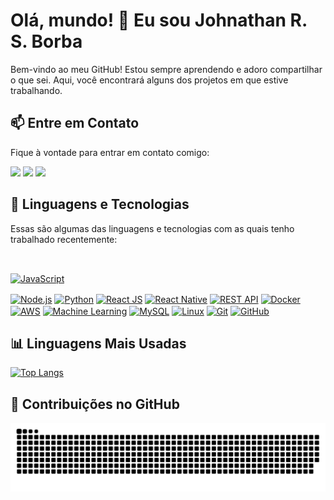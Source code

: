 # Olá, mundo! 👋 Eu sou Johnathan R. S. Borba

Bem-vindo ao meu GitHub! Estou sempre aprendendo e adoro compartilhar o que sei. Aqui, você encontrará alguns dos projetos em que estive trabalhando.
## 📫 Entre em Contato

Fique à vontade para entrar em contato comigo:

<a href="https://www.instagram.com/johnathan.santoss/" target="_blank"><img src="https://img.shields.io/badge/-Instagram-%23E4405F?style=for-the-badge&logo=instagram&logoColor=white" target="_blank"></a>
<a href="mailto:johnathan.developer@gmail.com"><img src="https://img.shields.io/badge/-Gmail-%23333?style=for-the-badge&logo=gmail&logoColor=white" target="_blank"></a>
<a href="https://www.linkedin.com/in/johnathan-santos/" target="_blank"><img src="https://img.shields.io/badge/-LinkedIn-%230077B5?style=for-the-badge&logo=linkedin&logoColor=white" target="_blank"></a>  

## 🚀 Linguagens e Tecnologias
Essas são algumas das linguagens e tecnologias com as quais tenho trabalhado recentemente:
<div style="display: inline_block"><br>
  
  <a href="https://developer.mozilla.org/en-US/docs/Web/javascript" target="_blank"><img align="center" alt="JavaScript" height="40" src="https://cdn.jsdelivr.net/gh/devicons/devicon/icons/javascript/javascript-original.svg"></a>
  
  <a href="https://nodejs.org/" target="_blank"><img align="center" alt="Node.js" height="40" src="https://cdn.jsdelivr.net/gh/devicons/devicon/icons/nodejs/nodejs-original.svg"></a>
  <a href="https://docs.python.org/3.8/" target="_blank"><img align="center" alt="Python" height="40" src="https://cdn.jsdelivr.net/gh/devicons/devicon/icons/python/python-original.svg"></a>
  <a href="https://react.dev/" target="_blank"><img align="center" alt="React JS" height="40" src="https://cdn.jsdelivr.net/gh/devicons/devicon/icons/react/react-original.svg"></a>
  <a href="https://reactnative.dev/versions" target="_blank"><img align="center" alt="React Native" height="40" src="https://cdn.jsdelivr.net/gh/devicons/devicon/icons/react/react-original.svg"></a>
  <a href="https://docs.github.com/en/rest" target="_blank"><img align="center" alt="REST API" height="40" src="https://cdn.jsdelivr.net/gh/devicons/devicon/icons/restapi/restapi-original.svg"></a>
  <a href="https://docs.docker.com/" target="_blank"><img align="center" alt="Docker" height="40" src="https://cdn.jsdelivr.net/gh/devicons/devicon/icons/docker/docker-original.svg"></a>
  <a href="https://docs.aws.amazon.com/" target="_blank"><img align="center" alt="AWS" height="40" src="https://cdn.jsdelivr.net/gh/devicons/devicon/icons/amazonwebservices/amazonwebservices-original-wordmark.svg"></a>
  <a href="https://scikit-learn.org/stable/index.html" target="_blank"><img align="center" alt="Machine Learning" height="40" src="https://cdn-icons-png.flaticon.com/512/8618/8618881.png"></a>
  <a href="https://dev.mysql.com/doc/" target="_blank"><img align="center" alt="MySQL" height="40" src="https://cdn.jsdelivr.net/gh/devicons/devicon/icons/mysql/mysql-original.svg"></a>
  <a href="https://help.ubuntu.com/" target="_blank"><img align="center" alt="Linux" height="40" src="https://cdn.jsdelivr.net/gh/devicons/devicon/icons/linux/linux-original.svg"></a>
  <a href="https://git-scm.com/" target="_blank"><img align="center" alt="Git" height="40" src="https://cdn.jsdelivr.net/gh/devicons/devicon/icons/git/git-original.svg"></a>
  <a href="https://github.com/" target="_blank"><img align="center" alt="GitHub" height="40" src="https://cdn.jsdelivr.net/gh/devicons/devicon/icons/github/github-original.svg"></a>

</div>

## 📊 Linguagens Mais Usadas

[![Top Langs](https://github-readme-stats.vercel.app/api/top-langs/?username=dev-johnathan&layout=compact&theme=dracula)](https://github.com/dev-johnathan)
  
## 🎨 Contribuições no GitHub

<picture>
  <source media="(prefers-color-scheme: dark)" srcset="https://raw.githubusercontent.com/dev-johnathan/dev-johnathan/output/github-contribution-grid-snake-dark.svg">
  <source media="(prefers-color-scheme: light)" srcset="https://raw.githubusercontent.com/dev-johnathan/dev-johnathan/output/github-contribution-grid-snake.svg">
  <img alt="github contribution grid snake animation" src="https://raw.githubusercontent.com/dev-johnathan/dev-johnathan/output/github-contribution-grid-snake.svg">
</picture>
